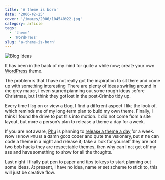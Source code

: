```yaml
---
title: 'A theme is born'
date: '2006-02-25'
cover: '/images/2006/104540922.jpg'
category: article
tags:
  - 'theme'
  - 'WordPress'
slug: 'a-theme-is-born'
---
```


![Blog Ideas](/images/2006/104540922.jpg)

It has been in the back of my mind for quite a while now; create your own [WordPress](https://wordpress.org) theme.

The problem is that I have not really got the inspiration to sit there and come up with something interesting. There are plenty of ideas swirling around in the grey matter, I even started planning out some rough ideas before Christmas, but I think they got lost in the post-Crimbo tidy up.

Every time I log on or view a blog, I find a different aspect I like the look of, which reminds me of my long-term plan to build my own theme. Finally, I think I found the drive to put this into motion. It did not come from a site layout, but more a person’s plan to release a theme a day for a week.

If you are not aware, [Phu](https://ifelse.co.uk) is planning to [release a theme a day](https://ifelse.co.uk/archives/2006/02/21/a-theme-a-day/) for a week. Now I know Phu is a damn good coder and quite the visionary, but if he can code a theme in a night and release it; take a look for yourself they are not two bob hacks they are respectable themes, then why can I not get off my ass and have something to show for all the thoughts.

Last night I finally put pen to paper and tips to keys to start planning out some ideas. At present, I have no idea, name or set scheme to stick to, this will just be creative flow.
